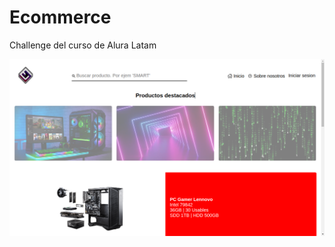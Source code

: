 # Ecommerce
Challenge del curso de Alura Latam

![Image text](./src/captura%20de%20pantalla/pagEcommerse.png)
